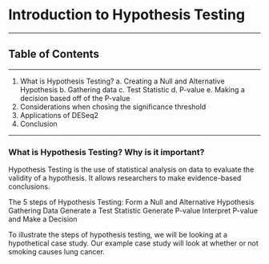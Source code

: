 # Introduction to Hypothesis Testing
---
## Table of Contents
---
1. What is Hypothesis Testing?
    a. Creating a Null and Alternative Hypothesis
    b. Gathering data
    c. Test Statistic
    d. P-value
    e. Making a decision based off of the P-value
2. Considerations when chosing the significance threshold
3. Applications of DESeq2
4. Conclusion 
---
### What is Hypothesis Testing? Why is it important?

Hypothesis Testing is the use of statistical analysis on data to evaluate the validity of a hypothesis. It allows researchers to make evidence-based conclusions. 

The 5 steps of Hypothesis Testing:
    Form a Null and Alternative Hypothesis
    Gathering Data
    Generate a Test Statistic
    Generate P-value
    Interpret P-value and Make a Decision 

To illustrate the steps of hypothesis testing, we will be looking at a hypothetical case study. Our example case study will look at whether or not smoking causes lung cancer. 



